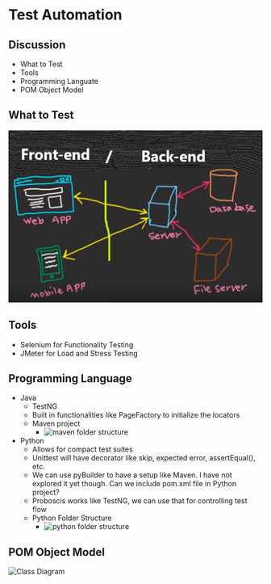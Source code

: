 # Test Automation

## Discussion
* What to Test
* Tools
* Programming Languate
* POM Object Model

## What to Test
![alt text](https://github.com/susmita-t/testautomation/blob/master/what_to_test.png)

## Tools
* Selenium for Functionality Testing
* JMeter for Load and Stress Testing

## Programming Language
* Java
  * TestNG
  * Built in functionalities like PageFactory to initialize the locators
  * Maven project
    * ![maven folder structure](http://www.plantuml.com/plantuml/png/1S5H4i8m20JGg-W13FzUfeCfsZWXT61Nhz_txcFroTsOytO0Ppr5Kl_jCt3mnRBiiM0BhOTBiNn07n1OGObmnOWbhWLB-UfFjtVCtN8h93kOraxwl000)
* Python
  * Allows for compact test suites
  * Unittest will have decorator like skip, expected error, assertEqual(), etc.
  * We can use pyBuilder to have a setup like Maven. I have not explored it yet though. Can we include pom.xml file in Python project?
  * Proboscis works like TestNG, we can use that for controlling test flow
  * Python Folder Structure
    * ![python folder structure](http://www.plantuml.com/plantuml/png/5SsnhK8n30NG_a_n6O2uftgRF9d4a4Y97TdNGcmFLASyHu0TkURVPMYTsIHz_dTWnut8-LMU0ptl6UBL5A8erHP5nXhWAmWIu8GjnZ2bnG5nsczqq_DXiucV0S-AT2dxLnsYxUi7)

## POM Object Model 
 ![Class Diagram](http://www.plantuml.com/plantuml/png/TPB1JiCm44JlVCL-0Eq7L0XL25NSG1I9IoIqSRQjmLaNxnfnuEDnNTK9jl0fcXbFvYbPYsBGEBehICSu584N4jtORus1iifU2NglwiSLR2tl7QbdUEpVoMZ7WoS1T0xqG13eCzf0GyT26e-myo7hIfAY9X1gIc-2PoKUhk4EpKTw0EHqPKDg3lUekANmPGr1ntd0R5iTELdvD7TNiEZFvHE4-kEgJKOXkGpfM3sOH5D8u9NwI_9ab34JHf5ApJJxZoVqX7kQIGz-hALdsblHW6ez5wlwEgcfa5-4JBoRBshC4_Y0YczovgbQsp5PRWVDsGeLtFmi5WMejLgm-RuSQLUqzlzhIdQvlAt_uP8ezJbLlQjfpwbs-9fuYAFx1G00)
